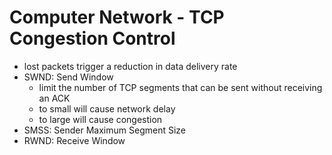 # Computer Network - TCP Congestion Control

- lost packets trigger a reduction in data delivery rate
- SWND: Send Window
  - limit the number of TCP segments that can be sent without receiving an ACK
  - to small will cause network delay
  - to large will cause congestion
- SMSS: Sender Maximum Segment Size
- RWND: Receive Window